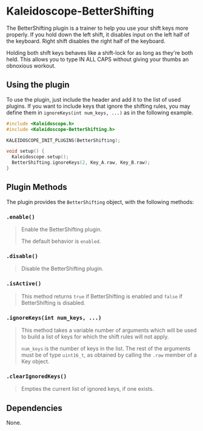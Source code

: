 # Kaleidoscope-BetterShifting

The BetterShifting plugin is a trainer to help you use your shift keys more properly. If you hold down the left shift, it disables input on the left half of the keyboard. Right shift disables the right half of the keyboard.

Holding both shift keys behaves like a shift-lock for as long as they're both held. This allows you to type IN ALL CAPS without giving your thumbs an obnoxious workout.

## Using the plugin

To use the plugin, just include the header and add it to the list of used plugins. If you want to include keys that ignore the shifting rules, you may define them in `ignoreKeys(int num_keys, ...)` as in the following example.

```c++
#include <Kaleidoscope.h>
#include <Kaleidoscope-BetterShifting.h>

KALEIDOSCOPE_INIT_PLUGINS(BetterShifting);

void setup() {
  Kaleidoscope.setup();
  BetterShifting.ignoreKeys(2, Key_A.raw, Key_B.raw);
}
```

## Plugin Methods

The plugin provides the `BetterShifting` object, with the following methods:

### `.enable()`

> Enable the BetterShifting plugin.
>
> The default behavior is `enabled`.

### `.disable()`

> Disable the BetterShifting plugin.

### `.isActive()`

> This method returns `true` if BetterShifting is enabled and `false` if
> BetterShifting is disabled.

### `.ignoreKeys(int num_keys, ...)`

> This method takes a variable number of arguments which will be used to
> build a list of keys for which the shift rules will not apply.
>
> `num_keys` is the number of keys in the list. The rest of the arguments
> must be of type `uint16_t`, as obtained by calling the `.raw` member of
> a Key object.

### `.clearIgnoredKeys()`

> Empties the current list of ignored keys, if one exists.

## Dependencies

None.